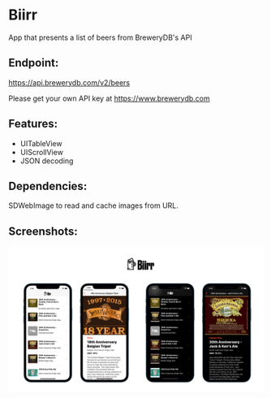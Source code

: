 # Biirr 
App that presents a list of beers from BreweryDB's API

## Endpoint:
https://api.brewerydb.com/v2/beers

Please get your own API key at https://www.brewerydb.com

## Features: 
- UITableView 
- UIScrollView 
- JSON decoding 

## Dependencies:
SDWebImage to read and cache images from URL.

## Screenshots:

![biirr_banner](biirr_banner.png)
